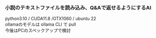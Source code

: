 ### 小説のテキストファイルを読み込み、Q&Aで返せるようにするAI  

python3.10 / CUDA11.8 /GTX1060 / ubuntu 22  
ollamaのモデルは ollama CLI で pull   
今後はPCのスペックアップで検討 
